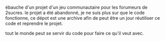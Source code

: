 ébauche d'un projet d'un jeu communautaire pour les forumeurs de 2sucres.
le projet a été abandonné, je ne suis plus sur que le code fonctionne, ce dépot est une archive afin de peut être un jour réutiliser ce code et reprendre le projet.

tout le monde peut se servir du code pour faire ce qu'il veut avec.
